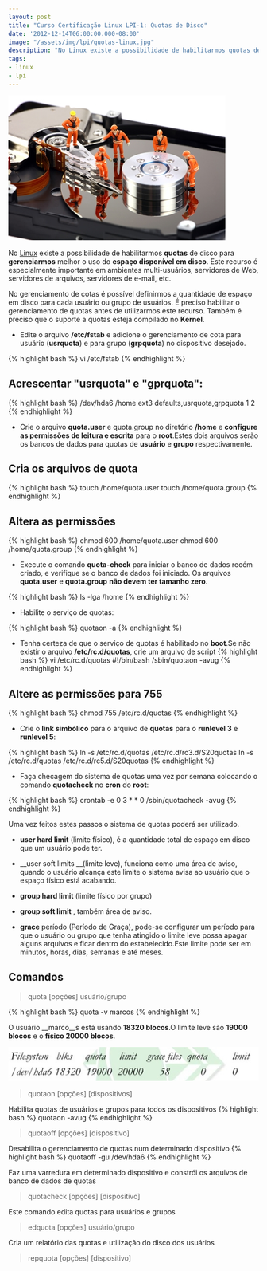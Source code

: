 ```yaml
---
layout: post
title: "Curso Certificação Linux LPI-1: Quotas de Disco"
date: '2012-12-14T06:00:00.000-08:00'
image: "/assets/img/lpi/quotas-linux.jpg"
description: "No Linux existe a possibilidade de habilitarmos quotas de disco para gerenciarmos melhor o uso do espaço disponível em disco."
tags:
- linux
- lpi
---
```


![Curso Certificação Linux LPI-1: Quotas de Disco](/assets/img/lpi/quotas-linux.jpg "Curso Certificação Linux LPI-1: Quotas de Disco")

No [Linux](https://cse.google.com.br/cse/publicurl?cx=004473188612396442360:qs2ekmnkweq&q=Linux) existe a possibilidade de habilitarmos __quotas__ de disco para __gerenciarmos__ melhor o uso do __espaço disponível em disco__. Este recurso é especialmente importante em ambientes multi-usuários, servidores de Web, servidores de arquivos, servidores de e-mail, etc.
 
No gerenciamento de cotas é possível definirmos a quantidade de espaço em disco para cada usuário ou grupo de usuários. É preciso habilitar o gerenciamento de quotas antes de utilizarmos este recurso. Também é preciso que o suporte a quotas esteja compilado no __Kernel__. 

* Edite o arquivo __/etc/fstab__ e adicione o gerenciamento de cota para usuário (__usrquota__) e para grupo (__grpquota__) no dispositivo desejado.
 
{% highlight bash %}
vi /etc/fstab
{% endhighlight %}

## Acrescentar "usrquota" e "gprquota":
 
{% highlight bash %}
/dev/hda6 /home ext3 defaults,usrquota,grpquota 1 2
{% endhighlight %}

* Crie o arquivo __quota.user__ e quota.group no diretório __/home__ e __configure as permissões de leitura e escrita__ para o __root__.Estes dois arquivos serão os bancos de dados para quotas de __usuário__ e __grupo__ respectivamente.
 
## Cria os arquivos de quota
 
{% highlight bash %}
touch /home/quota.user
touch /home/quota.group
{% endhighlight %}
 
## Altera as permissões
 
{% highlight bash %}
chmod 600 /home/quota.user
chmod 600 /home/quota.group
{% endhighlight %}
 
* Execute o comando __quota-check__ para iniciar o banco de dados recém criado, e verifique se o banco de dados foi iniciado. Os arquivos __quota.user__ e __quota.group__ __não devem ter tamanho zero__.
 
{% highlight bash %}
ls -lga /home
{% endhighlight %}
 
* Habilite o serviço de quotas:
 
{% highlight bash %}
quotaon -a
{% endhighlight %}
 
* Tenha certeza de que o serviço de quotas é habilitado no __boot__.Se não existir o arquivo __/etc/rc.d/quotas__, crie um arquivo de script
{% highlight bash %}
vi /etc/rc.d/quotas
#!/bin/bash
/sbin/quotaon -avug
{% endhighlight %}
 
## Altere as permissões para 755
 
{% highlight bash %}
chmod 755 /etc/rc.d/quotas
{% endhighlight %}
 
* Crie o __link simbólico__ para o arquivo de __quotas__ para o __runlevel 3__ e __runlevel 5__:
 
{% highlight bash %}
ln -s /etc/rc.d/quotas /etc/rc.d/rc3.d/S20quotas
ln -s /etc/rc.d/quotas /etc/rc.d/rc5.d/S20quotas
{% endhighlight %}
 
* Faça checagem do sistema de quotas uma vez por semana colocando o comando __quotacheck__ no __cron__ do __root__:
 
{% highlight bash %}
crontab -e
0 3 * * 0 /sbin/quotacheck -avug
{% endhighlight %}
 
Uma vez feitos estes passos o sistema de quotas poderá ser utilizado.
 
 - __user hard limit__ (limite físico), é a quantidade total de espaço em disco que um usuário pode ter.
 
 - __user soft limits __(limite leve), funciona como uma área de aviso, quando o usuário alcança este limite o sistema avisa ao usuário que o espaço físico está acabando.
 
 - __group hard limit__ (limite físico por grupo)
 
 - __group soft limit__ , também área de aviso.
 
 - __grace__ período (Período de Graça), pode-se configurar um período para que o usuário ou grupo que tenha atingido o limite leve possa apagar alguns arquivos e ficar dentro do estabelecido.Este limite pode ser em minutos, horas, dias, semanas e até meses. 

## Comandos
 
> quota [opções] usuário/grupo
 
{% highlight bash %}
quota -v marcos
{% endhighlight %}
 
O usuário __marco__s está usando __18320 blocos__.O limite leve são __19000 blocos__ e o __físico 20000 blocos__.

![Blog Linux](/assets/img/lpi/quotas.jpg "Blog Linux")
 
 
> quotaon [opções] [dispositivos]
 
Habilita quotas de usuários e grupos para todos os dispositivos
{% highlight bash %}
quotaon -avug
{% endhighlight %}
 
> quotaoff [opções] [dispositivo]
 
Desabilita o gerenciamento de quotas num determinado dispositivo
{% highlight bash %}
quotaoff -gu /dev/hda6
{% endhighlight %}
 
Faz uma varredura em determinado dispositivo e constrói os arquivos de banco de dados de quotas
> quotacheck [opções] [dispositivo]
 
 
Este comando edita quotas para usuários e grupos
> edquota [opções] usuário/grupo
 
 
Cria um relatório das quotas e utilização do disco dos usuários
> repquota [opções] [dispositivo]

<script async src="https://pagead2.googlesyndication.com/pagead/js/adsbygoogle.js"></script>

<!-- Informat -->
<ins class="adsbygoogle"
 style="display:block"
 data-ad-client="ca-pub-2838251107855362"
 data-ad-slot="2327980059"
 data-ad-format="auto"
 data-full-width-responsive="true"></ins>

<script>
(adsbygoogle = window.adsbygoogle || []).push({});
</script>

